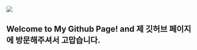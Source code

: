 <img src="https://ifh.cc/g/WgKPZT.png"/>

## Welcome to My Github Page! and 제 깃허브 페이지에 방문해주셔서 고맙습니다.


